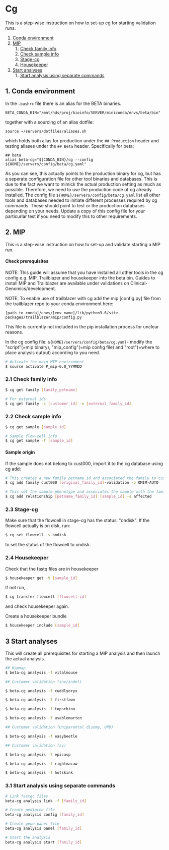 # Cg
This is a step-wise instruction on how to set-up cg for starting validation runs. 
   1. [Conda environment](#-1conda-environment)
   1. [MIP](#2-mip)
       1. [Check family info](#21-check-family-info)
       1. [Check sample info](#22-check-sample-info)
       1. [Stage-cg](#23-stage-cg)
       1. [Housekeeper](#24-Housekeeper)
   1. [Start analyses](#3-start-analyses)
       1. [Start analysis using separate commands](#31-start-analysis-using-separate-commands)

## 1. Conda environment
In the `.bashrc` file there is an alias for the BETA binaries.
```
BETA_CONDA_BIN="/mnt/hds/proj/bioinfo/SERVER/miniconda/envs/beta/bin"
```

together with a sourcing of an alias dotfile:

```
source ~/servers/dotfiles/aliases.sh
```

which holds both alias for production under the `## Production` header and testing aliases under the `## Beta` header. Specifically for beta:
```
## beta
alias beta-cg="${CONDA_BIN}/cg --config ${HOME}/servers/config/beta/cg.yaml"
```

As you can see, this actually points to the production binary for cg, but has a seperate configuration file for other tool binaries and databases. This is due to the fact we want to mimick the actual production setting as much as possible. Therefore, we need to use the production code of cg already installed. The config file `${HOME}/servers/config/beta/cg.yaml` list all other tools and databases needed to initiate different processes required by cg commands. These should point to test or the production databases depending on your needs. Update a copy of this config file for your particurlar test if you need to modify this to other requirements.

## 2. MIP
This is a step-wise instruction on how to set-up and validate starting a MIP run.

#### Check prerequisites 
NOTE: This guide will assume that you have installed all other tools in the cg config e.g. MIP, Trailblazer and housekeeper into the beta bin. Guides to install MIP and Trailblazer are available under validations on Clinical-Genomics/development.

NOTE: To enable use of trailblazer with cg add the mip [config.py] file from the trailblazer repo to your conda environment here:
```
[path_to_conda]/envs/[env_name]/lib/python3.6/site-packages/trailblazer/mip/config.py
```

This file is currently not included in the pip installation process for unclear reasons.

In the cg config file: `${HOME}/servers/config/beta/cg.yaml`- modify the "script"(=mip binary), "mip_config"(=mip config file) and "root"(=where to place analysis output) according to you need.

```Bash
# Activate the main MIP environment
$ source activate P_mip-6.0_YYMMDD
```

### 2.1 Check family info
```Bash
$ cg get family [family_petname]

# For external ids
$ cg get family -c [customer_id] -n [external_family_id]
```

### 2.2 Check sample info
```Bash
$ cg get sample [sample_id]

# Sample flow-cell info
$ cg get sample -f [sample_id]
```

#### Sample origin
If the sample does not belong to cust000, import it to the cg database using cg add:
```Bash
# This creates a new family petname id and associated the family to cust000 and sets a default panel
$ cg add family cust000 [original_family_id]-validation -p OMIM-AUTO

# This set the sample phenotype and associates the sample with the family
$ cg add relationship [petname_family_id] [sample_id] -s affected
```

### 2.3 Stage-cg
Make sure that the flowcell in stage-cg has the status: "ondisk". If the flowcell actually is on disk, run:
```bash
$ cg set flowcell -s ondisk
```
to set the status of the flowcell to ondisk.

### 2.4 Housekeeper
Check that the fastq files are in housekeeper
```Bash
$ housekeeper get -V [sample_id]
```

If not run,
```Bash
$ cg transfer flowcell [flowcell-id]
```

and check housekeeper again.

Create a housekeeper bundle
```Bash
$ housekeeper include [sample_id]
```

## 3 Start analyses
This will create all prerequisites for starting a MIP analysis and then launch the actual analysis.
```Bash
## Hapmap
$ beta-cg analysis -f vitalmouse

## Customer validation (snv/indel)

$ beta-cg analysis -f cuddlyoryx

$ beta-cg analysis -f firstfawn

$ beta-cg analysis -f topsrhino

$ beta-cg analysis -f usablemarten

## Customer validation (Uniparental disomy, UPD)

$ beta-cg analysis -f easybeetle

## Customer validation (sv)

$ beta-cg analysis -f epicasp

$ beta-cg analysis -f rightmacaw

$ beta-cg analysis -f hotskink

```

### 3.1 Start analysis using separate commands
```Bash
# Link fastqc files
beta-cg analysis link -f [family_id]

# Create pedigree file
beta-cg analysis config [family_id]

# Create gene panel file
beta-cg analysis panel [family_id]

# Start the analysis
beta-cg analysis start [family_id]
```

